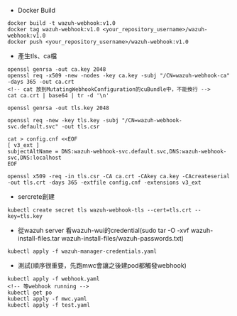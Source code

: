 * Docker Build
```
docker build -t wazuh-webhook:v1.0
docker tag wazuh-webhook:v1.0 <your_repository_username>/wazuh-webhook:v1.0
docker push <your_repository_username>/wazuh-webhook:v1.0
```
* 產生tls、ca檔
```
openssl genrsa -out ca.key 2048
openssl req -x509 -new -nodes -key ca.key -subj "/CN=wazuh-webhook-ca" -days 365 -out ca.crt
<!-- cat 放到MutatingWebhookConfiguration的cuBundle中，不能換行 -->
cat ca.crt | base64 | tr -d '\n'

openssl genrsa -out tls.key 2048

openssl req -new -key tls.key -subj "/CN=wazuh-webhook-svc.default.svc" -out tls.csr

cat > config.cnf <<EOF
[ v3_ext ]
subjectAltName = DNS:wazuh-webhook-svc.default.svc,DNS:wazuh-webhook-svc,DNS:localhost
EOF

openssl x509 -req -in tls.csr -CA ca.crt -CAkey ca.key -CAcreateserial -out tls.crt -days 365 -extfile config.cnf -extensions v3_ext
```
* sercrete創建
```
kubectl create secret tls wazuh-webhook-tls --cert=tls.crt --key=tls.key
```
* 從wazuh server 看wazuh-wui的credential(sudo tar -O -xvf wazuh-install-files.tar wazuh-install-files/wazuh-passwords.txt)
```
kubectl apply -f wazuh-manager-credentials.yaml
```
* 測試(順序很重要，先跑mwc會讓之後建pod都觸發webhook)
```
kubectl apply -f webhook.yaml 
<!-- 等webhook running -->
kubectl get po
kubectl apply -f mwc.yaml 
kubectl apply -f test.yaml 
```
